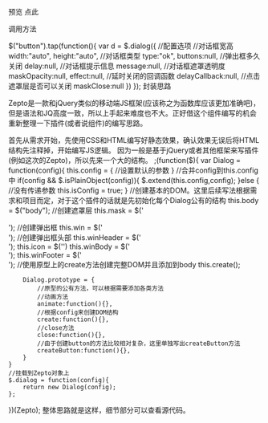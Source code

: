 预览 点此

调用方法

$("button").tap(function(){
    var d = $.dialog({
          //配置选项
          //对话框宽高
          width:"auto",
          height:"auto",
          //对话框类型
          type:"ok",
          buttons:null,
          //弹出框多久关闭
          delay:null,
          //对话框提示信息
          message:null,
          //对话框遮罩透明度
          maskOpacity:null,
          effect:null,
          //延时关闭的回调函数
          delayCallback:null,
          //点击遮罩层是否可以关闭
          maskClose:null
    })
});
封装思路

Zepto是一款和jQuery类似的移动端JS框架(应该称之为函数库应该更加准确吧)，但是语法和JQ高度一致，所以上手起来难度也不大。正好借这个组件编写的机会 重新整理一下插件(或者说组件)的编写思路。

首先从需求开始，先使用CSS和HTML编写好静态效果，确认效果无误后将HTML结构先注释掉，开始编写JS逻辑。
因为一般是基于jQuery或者其他框架来写插件(例如这次的Zepto)，所以先来一个大的结构。
;(function($){
    var Dialog = function(config){
        this.config = {
            //设置默认的参数
        }
        //合并config到this.config中
        if(config && $.isPlainObject(config)){
            $.extend(this.config,config);
        }else {
            //没有传递参数
            this.isConfig = true;
        }
        //创建基本的DOM。这里后续写法根据需求和项目而定，对于这个插件的话就是先初始化每个Dialog公有的结构
        this.body = $("body");
        //创建遮罩层
        this.mask = $('<div class="g-dialog-container"></div>');
        //创建弹出框
        this.win = $('<div class="dialog-window"></div>');
        //创建弹出框头部
        this.winHeader = $('<div class="dialog-header"></div>');
        this.icon = $('<i class="iconfont"></i>')
        this.winBody = $('<div class="dialog-body"></div>');
        this.winFooter = $('<div class="dialog-footer"></div>');
        //使用原型上的create方法创建完整DOM并且添加到body
        this.create();


        Dialog.prototype = {
            //原型的公有方法，可以根据需要添加各类方法
            //动画方法
            animate:function(){},
            //根据config来创建DOM结构
            create:function(){},
            //close方法
            close:function(){},
            //由于创建button的方法比较相对复杂，这里单独写出createButton方法
            createButton:function(){},
        }
    }
    //挂载到Zepto对象上
    $.dialog = function(config){
        return new Dialog(config);
    };
})(Zepto);
整体思路就是这样，细节部分可以查看源代码。
